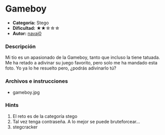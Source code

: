 # Gameboy
- **Categoría:** Stego
- **Dificultad:** ★★☆☆☆
- **Autor:** [navaj0](https://github.com/samu-delucas)

### Descripción
Mi tío es un apasionado de la Gameboy, tanto que incluso la tiene tatuada. 
Me ha retado a adivinar su juego favorito, pero solo me ha mandado esta foto.
Yo ya lo he resuelto pero, ¿podrás adivinarlo tú?

### Archivos e instrucciones
- gameboy.jpg

### Hints
1. El reto es de la categoría stego
2. Tal vez tenga contraseña. A lo mejor se puede bruteforcear...
3. stegcracker